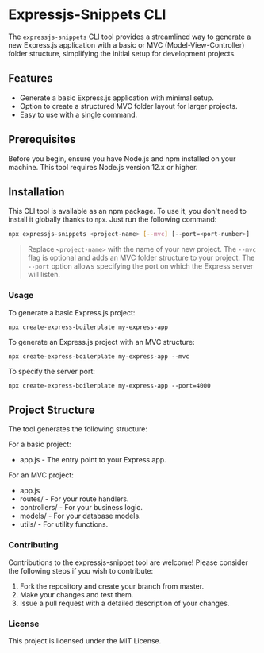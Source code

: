 # Expressjs-Snippets CLI

The `expressjs-snippets` CLI tool provides a streamlined way to generate a new Express.js application with a basic or MVC (Model-View-Controller) folder structure, simplifying the initial setup for development projects.

## Features

- Generate a basic Express.js application with minimal setup.
- Option to create a structured MVC folder layout for larger projects.
- Easy to use with a single command.

## Prerequisites

Before you begin, ensure you have Node.js and npm installed on your machine. This tool requires Node.js version 12.x or higher.

## Installation

This CLI tool is available as an npm package. To use it, you don't need to install it globally thanks to `npx`. Just run the following command:

```bash
npx expressjs-snippets <project-name> [--mvc] [--port=<port-number>]
```

> Replace `<project-name>` with the name of your new project. The `--mvc` flag is optional and adds an MVC folder structure to your project. The `--port` option allows specifying the port on which the Express server will listen.

### Usage
To generate a basic Express.js project:

```
npx create-express-boilerplate my-express-app
```

To generate an Express.js project with an MVC structure:

```
npx create-express-boilerplate my-express-app --mvc
```
To specify the server port:

```
npx create-express-boilerplate my-express-app --port=4000
```

## Project Structure
The tool generates the following structure:

For a basic project:
- app.js - The entry point to your Express app.

For an MVC project:
- app.js
- routes/ - For your route handlers.
- controllers/ - For your business logic.
- models/ - For your database models.
- utils/ - For utility functions.


### Contributing
Contributions to the expressjs-snippet tool are welcome! Please consider the following steps if you wish to contribute:

1. Fork the repository and create your branch from master.
2. Make your changes and test them.
3. Issue a pull request with a detailed description of your changes.

### License
This project is licensed under the MIT License.


